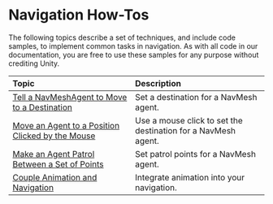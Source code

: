 # Navigation How-Tos

The following topics describe a set of techniques, and include code samples, to implement common tasks in navigation. As with all code in our documentation, you are free to use these samples for any purpose without crediting Unity.

| **Topic**  | **Description**                |
|:-----------|:-------------------------------|
| [Tell a NavMeshAgent to Move to a Destination](./NavMoveToDestination.md) | Set a destination for a NavMesh agent. |
| [Move an Agent to a Position Clicked by the Mouse](./NavMoveToClickPoint.md) | Use a mouse click to set the destination for a NavMesh agent. |
| [Make an Agent Patrol Between a Set of Points](./NavAgentPatrol.md) | Set patrol points for a NavMesh agent. |
| [Couple Animation and Navigation](./CouplingAnimationAndNavigation.md) | Integrate animation into your navigation. |
